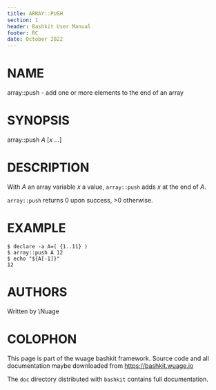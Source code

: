 ```yaml
---
title: ARRAY::PUSH
section: 1
header: Bashkit User Manual
footer: RC
date: October 2022
---
```


# NAME

array::push - add one or more elements to the end of an array

# SYNOPSIS

array::push *A* [*x* ...]

# DESCRIPTION

With *A* an array variable *x* a value, `array::push` adds *x* at the end
of *A*.

`array::push` returns 0 upon success, >0 otherwise.

# EXAMPLE

    $ declare -a A=( {1..11} )
    $ array::push A 12
    $ echo "${A[-1]}"
    12

# AUTHORS
Written by \\Nuage

# COLOPHON
This page is part of the wuage bashkit framework. Source code and all
documentation maybe downloaded from <https://bashkit.wuage.io>

The `doc` directory distributed with `bashkit` contains full documentation.
